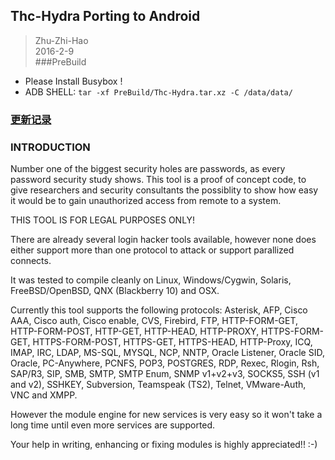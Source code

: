 Thc-Hydra Porting to Android
-----------------------------

> Zhu-Zhi-Hao  
> 2016-2-9  
###PreBuild
- Please Install Busybox !
- ADB SHELL: `tar -xf PreBuild/Thc-Hydra.tar.xz -C /data/data/`
### [更新记录](./CHANGES.md)
### INTRODUCTION
Number one of the biggest security holes are passwords, as every password
security study shows.
This tool is a proof of concept code, to give researchers and security
consultants the possiblity to show how easy it would be to gain unauthorized
access from remote to a system.

THIS TOOL IS FOR LEGAL PURPOSES ONLY!

There are already several login hacker tools available, however none does
either support more than one protocol to attack or support parallized
connects.

It was tested to compile cleanly on Linux, Windows/Cygwin, Solaris,
FreeBSD/OpenBSD, QNX (Blackberry 10) and OSX.

Currently this tool supports the following protocols:
 Asterisk, AFP, Cisco AAA, Cisco auth, Cisco enable, CVS, Firebird, FTP,
 HTTP-FORM-GET, HTTP-FORM-POST, HTTP-GET, HTTP-HEAD, HTTP-PROXY, HTTPS-FORM-GET,
 HTTPS-FORM-POST, HTTPS-GET, HTTPS-HEAD, HTTP-Proxy, ICQ, IMAP, IRC, LDAP,
 MS-SQL, MYSQL, NCP, NNTP, Oracle Listener, Oracle SID, Oracle, PC-Anywhere,
 PCNFS, POP3, POSTGRES, RDP, Rexec, Rlogin, Rsh, SAP/R3, SIP, SMB, SMTP,
 SMTP Enum, SNMP v1+v2+v3, SOCKS5, SSH (v1 and v2), SSHKEY, Subversion,
 Teamspeak (TS2), Telnet, VMware-Auth, VNC and XMPP.

However the module engine for new services is very easy so it won't take a
long time until even more services are supported.

Your help in writing, enhancing or fixing modules is highly appreciated!! :-)


